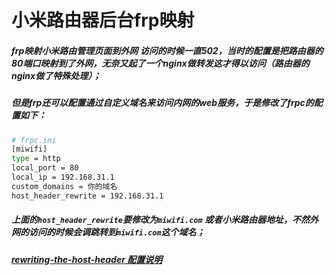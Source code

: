 # 小米路由器后台frp映射

##### frp映射小米路由管理页面到外网 访问的时候一直502，当时的配置是把路由器的80端口映射到了外网，无奈又起了一个nginx做转发这才得以访问（路由器的nginx做了特殊处理）；
##### 但是frp还可以配置通过自定义域名来访问内网的web服务，于是修改了frpc的配置如下：

```bash
# frpc.ini
[miwifi]
type = http
local_port = 80
local_ip = 192.168.31.1
custom_domains = 你的域名
host_header_rewrite = 192.168.31.1
```

##### 上面的`host_header_rewrite`要修改为`miwifi.com` 或者小米路由器地址，不然外网的访问的时候会调跳转到`miwifi.com`这个域名；
##### [rewriting-the-host-header 配置说明](https://github.com/fatedier/frp/tree/v0.29.0?tab=readme-ov-file#rewriting-the-host-header)


